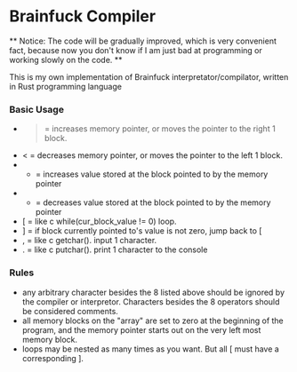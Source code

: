# Brainfuck Compiler

** Notice: The code will be gradually improved, which is very convenient fact, because now you don't know if I am just bad at programming or working slowly on the code. **

This is my own implementation of Brainfuck interpretator/compilator,
written in Rust programming language

### Basic Usage

  - > = increases memory pointer, or moves the pointer to the right 1 block.
  - < = decreases memory pointer, or moves the pointer to the left 1 block.
  - + = increases value stored at the block pointed to by the memory pointer
  - - = decreases value stored at the block pointed to by the memory pointer
  - [ = like c while(cur_block_value != 0) loop.
  - ] = if block currently pointed to's value is not zero, jump back to [
  - , = like c getchar(). input 1 character.
  - . = like c putchar(). print 1 character to the console

### Rules

  - any arbitrary character besides the 8 listed above should be ignored 
    by the compiler or interpretor. Characters besides the 8 operators should be 
    considered comments.
  - all memory blocks on the "array" are set to zero at the beginning of the program, 
    and the memory pointer starts out on the very left most memory block.
  - loops may be nested as many times as you want. But all [ must have a corresponding ].

